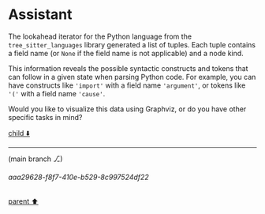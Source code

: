 # Assistant

The lookahead iterator for the Python language from the `tree_sitter_languages` library generated a list of tuples. Each tuple contains a field name (or `None` if the field name is not applicable) and a node kind.

This information reveals the possible syntactic constructs and tokens that can follow in a given state when parsing Python code. For example, you can have constructs like `'import'` with a field name `'argument'`, or tokens like `'('` with a field name `'cause'`.

Would you like to visualize this data using Graphviz, or do you have other specific tasks in mind?

[child ⬇️](#aaa29628-f8f7-410e-b529-8c997524df22)

---

(main branch ⎇)
###### aaa29628-f8f7-410e-b529-8c997524df22
[parent ⬆️](#0163a4d5-f781-4253-ae6d-1f6b7a26924e)
